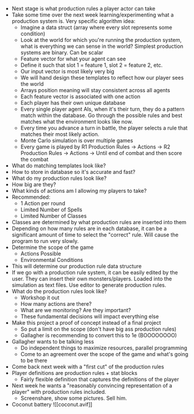- Next stage is what production rules a player actor can take
- Take some time over the next week learning/experimenting what a production system is. Very specific algorithm idea:
	- Imagine a data struct (array where every slot represents some condition)
	- Look at the world for which you're running the production system, what is everything we can sense in the world? Simplest production systems are binary. Can be scalar
	- Feature vector for what your agent can see
	- Define it such that slot 1 = feature 1, slot 2 = feature 2, etc.
	- Our input vector is most likely very big
	- We will hand design these templates to reflect how our player sees the world
	- Arrays position meaning will stay consistent across all agents
	- Each feature vector is associated with one action
	- Each player has their own unique database
	- Every single player agent AIs, when it's their turn, they do a pattern match within the database. Go through the possible rules and best matches what the environment looks like now. 
	- Every time you advance a turn in battle, the player selects a rule that matches their most likely action.
	- Monte Carlo simulation is over multiple games
	- Every game is played by R1 Production Rules -> Actions -> R2 Production Rules -> Actions -> Until end of combat and then score the combat
- What do matching templates look like?
- How to store in database so it's accurate and fast?
- What do my production rules look like?
- How big are they?
- What kinds of actions am I allowing my players to take?
- Recommended:
	- 1 Action per round
	- Limited Number of Spells
	- Limited Number of Classes
- Classes are determined by what production rules are inserted into them
- Depending on how many rules are in each database, it can be a significant amount of time to select the "correct" rule. Will cause the program to run very slowly.
- Determine the scope of the game
	- Actions Possible
	- Environmental Conditions
- This will determine our production rule data structure
- If we go with a production rule system, it can be easily edited by the user. They can insert their own monsters/players. Loaded into the simulation as text files. Use editor to generate production rules.
- What do the production rules look like?
	- Workshop it out 
	- How many actions are there?
	- What are we monitoring? Are they important?
	- These fundamental decisions will impact everything else
- Make this project a proof of concept instead of a final project
	- So put a limit on the scope (don't have big ass production rules)
	- Gallagher is recommending to convert this to 1e (BOOOOOOOO)
- Gallagher wants to be talking less
	- Do independent things to maximize resources, parallel programming
	- Come to an agreement over the scope of the game and what's going to be there
- Come back next week with a "first cut" of the production rules
- Player definitions are production rules + stat blocks
	- Fairly flexible definition that captures the definitions of the player
- Next week he wants a "reasonably convincing representation of a player" with production rules included.
	- Screenshare, show some pictures. Sell him. 
- Coconut battery
![[coconut.avif]]
